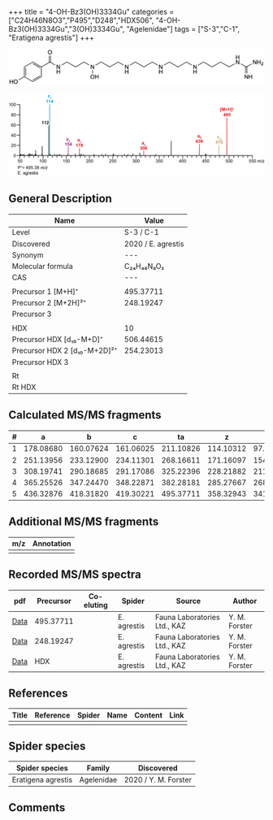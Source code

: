 +++
title = "4-OH-Bz3(OH)3334Gu"
categories = ["C24H46N8O3","P495","D248","HDX506",
"4-OH-Bz3(OH)3334Gu","3(OH)3334Gu",
"Agelenidae"]
tags = ["S-3","C-1",
"Eratigena agrestis"]
+++

![](/img/4-OH-Bz3(OH)3334Gu.png)

![](/img_MSMS/495_4-OH-Bz3(OH)3334Gu_Ea.png?classes=border)

## General Description

| Name                       | Value              |
|----------------------------|--------------------|
| Level                      | S-3 / C-1          |
| Discovered                 | 2020 / E. agrestis |
| Synonym                    | ---                |
| Molecular formula          | C₂₄H₄₆N₈O₃                   |
| CAS                        | ---                |
|                            |                    |
| Precursor 1 [M+H]⁺         | 495.37711                   |
| Precursor 2 [M+2H]²⁺       | 248.19247                   |
| Precursor 3                |                    |
|                            |                    |
| HDX                        | 10                   |
| Precursor HDX   [d₁₀-M+D]⁺   | 506.44615                   |
| Precursor HDX 2 [d₁₀-M+2D]²⁺ | 254.23013                   |
| Precursor HDX 3            |                    |
|                            |                    |
| Rt                         |                    |
| Rt HDX                     |                    |

## Calculated MS/MS fragments

| # | a         | b         | c         | ta        | z         | y         | tz        |
|---|-----------|-----------|-----------|-----------|-----------|-----------|-----------|
| 1 | 178.08680 | 160.07624 | 161.06025 | 211.10826 | 114.10312 | 97.07657 | 131.12967 |
| 2 | 251.13956 | 233.12900 | 234.11301 | 268.16611 | 171.16097 | 154.13442 | 188.18752 |
| 3 | 308.19741 | 290.18685 | 291.17086 | 325.22396 | 228.21882 | 211.19227 | 245.24537 |
| 4 | 365.25526 | 347.24470 | 348.22871 | 382.28181 | 285.27667 | 268.25012 | 318.29813 |
| 5 | 436.32876 | 418.31820 | 419.30221 | 495.37711 | 358.32943 | 341.30288 | 375.35598 |

## Additional MS/MS fragments

| m/z | Annotation |
|-----|------------|
|     |            |

## Recorded MS/MS spectra

| pdf                                             | Precursor | Co-eluting | Spider      | Source                       | Author        |
|-------------------------------------------------|-----------|------------|-------------|------------------------------|---------------|
| [Data](/pdf/E-agrestis/495_4-OH-Bz3(OH)3334Gu_Ea.pdf)   | 495.37711 |            | E. agrestis | Fauna Laboratories Ltd., KAZ | Y. M. Forster |
| [Data](/pdf/E-agrestis/495_4-OH-Bz3(OH)3334Gu_Ea_2.pdf)   | 248.19247 |            | E. agrestis | Fauna Laboratories Ltd., KAZ | Y. M. Forster |
| [Data](/pdf/E-agrestis/495_4-OH-Bz3(OH)3334Gu_Ea_HDX.pdf)   | HDX |            | E. agrestis | Fauna Laboratories Ltd., KAZ | Y. M. Forster |


## References

| Title | Reference | Spider | Name | Content | Link |
|-------|-----------|--------|------|---------|------|
|       |           |        |      |         |      |

## Spider species

| Spider species     | Family     | Discovered           |
|--------------------|------------|----------------------|
| Eratigena agrestis | Agelenidae | 2020 / Y. M. Forster |

## Comments